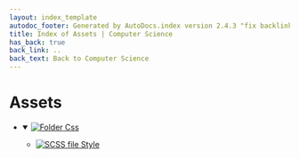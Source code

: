 ```yaml
---
layout: index_template
autodoc_footer: Generated by AutoDocs.index version 2.4.3 "fix backlink text for preprocessed MarkDown (hopefully)" ⓒ Starwort, 2020
title: Index of Assets | Computer Science
has_back: true
back_link: ..
back_text: Back to Computer Science
---
```


# **Assets**

- <details open><summary><a href='./css'><img title='Folder' src='https://starwort.github.io/computer-science/icon-folder.png'> Css</a></summary>

  - [![SCSS file](https://img.icons8.com/windows/512/03dac6/css.png) Style](./css/style.scss)

  </details>
